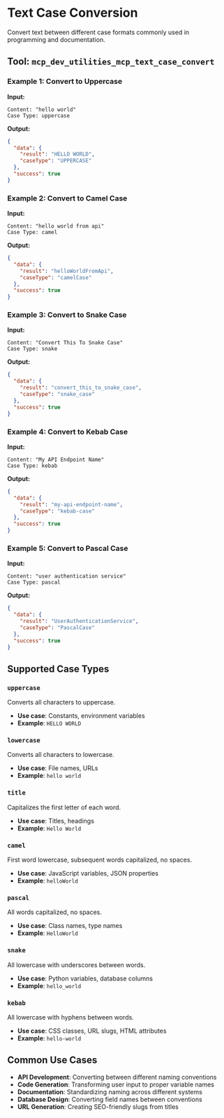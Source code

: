 # Text Case Conversion

Convert text between different case formats commonly used in programming and documentation.

## Tool: `mcp_dev_utilities_mcp_text_case_convert`

### Example 1: Convert to Uppercase
**Input:**
```
Content: "hello world"
Case Type: uppercase
```
**Output:**
```json
{
  "data": {
    "result": "HELLO WORLD",
    "caseType": "UPPERCASE"
  },
  "success": true
}
```

### Example 2: Convert to Camel Case
**Input:**
```
Content: "hello world from api"
Case Type: camel
```
**Output:**
```json
{
  "data": {
    "result": "helloWorldFromApi",
    "caseType": "camelCase"
  },
  "success": true
}
```

### Example 3: Convert to Snake Case
**Input:**
```
Content: "Convert This To Snake Case"
Case Type: snake
```
**Output:**
```json
{
  "data": {
    "result": "convert_this_to_snake_case",
    "caseType": "snake_case"
  },
  "success": true
}
```

### Example 4: Convert to Kebab Case
**Input:**
```
Content: "My API Endpoint Name"
Case Type: kebab
```
**Output:**
```json
{
  "data": {
    "result": "my-api-endpoint-name",
    "caseType": "kebab-case"
  },
  "success": true
}
```

### Example 5: Convert to Pascal Case
**Input:**
```
Content: "user authentication service"
Case Type: pascal
```
**Output:**
```json
{
  "data": {
    "result": "UserAuthenticationService",
    "caseType": "PascalCase"
  },
  "success": true
}
```

## Supported Case Types

### `uppercase`
Converts all characters to uppercase.
- **Use case**: Constants, environment variables
- **Example**: `HELLO WORLD`

### `lowercase`
Converts all characters to lowercase.
- **Use case**: File names, URLs
- **Example**: `hello world`

### `title`
Capitalizes the first letter of each word.
- **Use case**: Titles, headings
- **Example**: `Hello World`

### `camel`
First word lowercase, subsequent words capitalized, no spaces.
- **Use case**: JavaScript variables, JSON properties
- **Example**: `helloWorld`

### `pascal`
All words capitalized, no spaces.
- **Use case**: Class names, type names
- **Example**: `HelloWorld`

### `snake`
All lowercase with underscores between words.
- **Use case**: Python variables, database columns
- **Example**: `hello_world`

### `kebab`
All lowercase with hyphens between words.
- **Use case**: CSS classes, URL slugs, HTML attributes
- **Example**: `hello-world`

## Common Use Cases
- **API Development**: Converting between different naming conventions
- **Code Generation**: Transforming user input to proper variable names
- **Documentation**: Standardizing naming across different systems
- **Database Design**: Converting field names between conventions
- **URL Generation**: Creating SEO-friendly slugs from titles